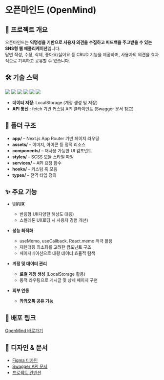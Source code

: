 # 오픈마인드 (OpenMind)

## 📌 프로젝트 개요
오픈마인드는 **익명성을 기반으로 사용자 의견을 수집하고 피드백을 주고받을 수 있는 SNS형 웹 애플리케이션**입니다.  
답변 작성, 수정, 삭제, 좋아요/싫어요 등 CRUD 기능을 제공하며, 사용자의 의견을 효과적으로 기록하고 공유할 수 있습니다.

## 🛠 기술 스택
<p align="left">
  <img src="https://img.shields.io/badge/HTML5-E34F26?style=flat&logo=html5&logoColor=white"/>
  <img src="https://img.shields.io/badge/Sass-CC6699?style=flat&logo=sass&logoColor=white"/>
  <img src="https://img.shields.io/badge/JavaScript-F7DF1E?style=flat&logo=javascript&logoColor=black"/>
  <img src="https://img.shields.io/badge/TypeScript-3178C6?style=flat&logo=typescript&logoColor=white"/>
  <img src="https://img.shields.io/badge/React-61DAFB?style=flat&logo=react&logoColor=black"/>
  <img src="https://img.shields.io/badge/Next.js-000000?style=flat&logo=nextdotjs&logoColor=white"/>
</p>

- **데이터 저장**: LocalStorage (계정 생성 및 저장)  
- **API 통신** : fetch 기반 커스텀 API 클라이언트 (Swagger 문서 참고)

## 📂 폴더 구조
- **app/** – Next.js App Router 기반 페이지 라우팅
- **assets/** – 이미지, 아이콘 등 정적 리소스
- **components/** – 재사용 가능한 UI 컴포넌트
- **styles/** – SCSS 모듈 스타일 파일
- **services/** – API 요청 함수
- **hooks/** – 커스텀 훅 모음
- **types/** – 전역 타입 정의

## ✨ 주요 기능
- **UI/UX**
  - 반응형 UI(다양한 해상도 대응) 
  - 스켈레톤 UI(로딩 시 사용자 경험 개선)  

- **성능 최적화**
  - useMemo, useCallback, React.memo 적극 활용
  - 재렌더링 최소화를 고려한 컴포넌트 구조  
  - 페이지네이션으로 대량 데이터 효율적 탐색  

- **계정 및 데이터 관리**
  - **로컬 계정 생성** (LocalStorage 활용)  
  - 동적 라우팅으로 게시글 및 상세 페이지 구현  

- **외부 연동**
  - **카카오톡 공유 기능**

## 🚀 배포 링크
[OpenMind 바로가기](https://openmind-psi.vercel.app)

## 🎨 디자인 & 문서
- [Figma 디자인](https://www.figma.com/design/sy1OrnQQF3y7E78ioeGsaM/OPENMIND?node-id=0-1&p=f&t=AF6lCOdT1lmZIgxd-0)  
- [Swagger API 문서](https://openmind-api.vercel.app/docs/)  
- [프로젝트 컨벤션](https://chivalrous-barberry-9bb.notion.site/OpenMind-254a83bcc886808b878ef679236ee7c5?source=copy_link)
